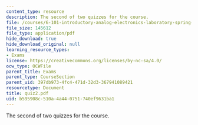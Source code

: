 ```yaml
---
content_type: resource
description: The second of two quizzes for the course.
file: /courses/6-101-introductory-analog-electronics-laboratory-spring-2007/b595908c510a4a440751740ef9631ba1_quiz2.pdf
file_size: 145612
file_type: application/pdf
hide_download: true
hide_download_original: null
learning_resource_types:
- Exams
license: https://creativecommons.org/licenses/by-nc-sa/4.0/
ocw_type: OCWFile
parent_title: Exams
parent_type: CourseSection
parent_uid: 397db973-4fc4-471d-32d3-367941089421
resourcetype: Document
title: quiz2.pdf
uid: b595908c-510a-4a44-0751-740ef9631ba1
---
```

The second of two quizzes for the course.
